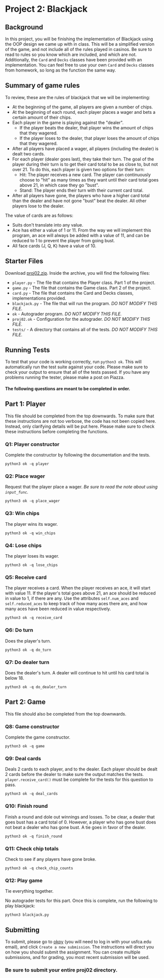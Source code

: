 # Project 2: Blackjack

## Background
In this project, you will be finishing the implementation of Blackjack using the OOP design we came up with in class. This will be a simplified version of the game, and not include all of the rules played in casinos. Be sure to read to rules so you know which are included, and which are not. Additionally, the `Card` and `Decks` classes have been provided with an implementation. You can feel free to use your own `Card` and `Decks` classes from homework, so long as the function the same way. 

## Summary of game rules
To review, these are the rules of blackjack that we will be implementing:
- At the beginning of the game, all players are given a number of chips.
- At the beginning of each round, each player places a wager and bets a certain amount of their chips.
- Each player in the game is playing against the "dealer". 
  - If the player beats the dealer, that player wins the amount of chips that they wagered.
  - If the player loses to the dealer, that player loses the amount of chips that they wagered.
- After all players have placed a wager, all players (including the dealer) is dealt two cards.
- For each player (dealer goes last), they take their turn. The goal of the player during their turn is to get their card
total to be as close to, but not over 21. To do this, each player is given two options for their turn:
  - Hit: The player receives a new card. The player can continuously choose to "hit" as many times as they want until their
  card total goes above 21, in which case they go "bust".
  - Stand: The player ends their turn with their current card total.
- After all players have gone, the players who have a higher card total than the dealer and have not gone "bust" beat the
dealer. All other players lose to the dealer.

The value of cards are as follows:
- Suits don't translate into any value.
- Ace has either a value of 1 or 11. From the way we will implement this program, an ace will always be added with a value of 11, and can be reduced to 1 to prevent the player from going bust.
- All face cards (J, Q, K) have a value of 10.

## Starter Files
Download [proj02.zip](https://github.com/david-yan/CS110_starter_code/blob/master/proj02.zip?raw=true). Inside the archive,
you will find the following files:
- `player.py` - The file that contains the Player class. Part 1 of the project.
- `game.py` - The file that contains the Game class. Part 2 of the project.
- `card.py` - The file that contains the Card and Decks classes, implementations provided.
- `blackjack.py` - The file that will run the program. *DO NOT MODIFY THIS FILE.*
- `ok` - Autograder program. *DO NOT MODIFY THIS FILE.*
- `proj02.ok` - Configuration for the autograder. *DO NOT MODIFY THIS FILE.*
- `tests/` - A directory that contains all of the tests. *DO NOT MODIFY THIS FILE.*

## Running Tests
To test that your code is working correctly, run `python3 ok`. This will automatically run the test suite against your code.
Please make sure to check your output to ensure that all of the tests passed. If you have any problems running the tester,
please make a post on Piazza.

#### The following questions are meant to be completed in order.

## Part 1: Player

This file should be completed from the top downwards. To make sure that these instructions are not too verbose, the code has not been copied here. Instead, only clarifying details will be put here. Please make sure to check these instructions before completing the functions.

### Q1: Player constructor

Complete the constructor by following the documentation and the tests.

```
python3 ok -q player
```

### Q2: Place wager

Request that the player place a wager. *Be sure to read the note about using `input_func`.*

```
python3 ok -q place_wager
```

### Q3: Win chips

The player wins its wager.

```
python3 ok -q win_chips
```

### Q4: Lose chips

The player loses its wager.

```
python3 ok -q lose_chips
```

### Q5: Receive card

The player receives a card. When the player receives an ace, it will start with value 11. If the player's total goes above 21, an ace should be reduced in value to 1, if there are any. Use the attributes `self.num_aces` and `self.reduced_aces` to keep track of how many aces there are, and how many aces have been reduced in value respectively.

```
python3 ok -q receive_card
```

### Q6: Do turn

Does the player's turn.

```
python3 ok -q do_turn
```

### Q7: Do dealer turn

Does the dealer's turn. A dealer will continue to hit until his card total is below 18.

```
python3 ok -q do_dealer_turn
```

## Part 2: Game

This file should also be completed from the top downwards.

### Q8: Game constructor

Complete the game constructor.

```
python3 ok -q game
```

### Q9: Deal cards

Deals 2 cards to each player, and to the dealer. Each player should be dealt 2 cards before the dealer to make sure the output matches the tests. `player.receive_card()` must be complete for the tests for this question to pass.

```
python3 ok -q deal_cards
```

### Q10: Finish round

Finish a round and dole out winnings and losses. To be clear, a dealer that goes bust has a card total of 0. However, a player who has gone bust does not beat a dealer who has gone bust. A tie goes in favor of the dealer.

```
python3 ok -q finish_round
```

### Q11: Check chip totals

Check to see if any players have gone broke.

```
python3 ok -q check_chip_counts
```

### Q12: Play game

Tie everything together.

No autograder tests for this part. Once this is complete, run the following to play blackjack:
```
python3 blackjack.py
```

## Submitting
To submit, please go to [okpy](https://okpy.org/usf/cs110/sp20/proj02/) (you will need to log in with your usfca.edu email),
and click `Create a new submission`. The instructions will direct you on how you should submit the assignment. You can create
multiple submissions, and for grading, you most recent submission will be used.

### Be sure to submit your entire proj02 directory.

